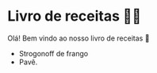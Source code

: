# Livro de receitas :man_cook:



Olá! Bem vindo ao nosso livro de receitas :wave:

- Strogonoff de frango 
- Pavê.